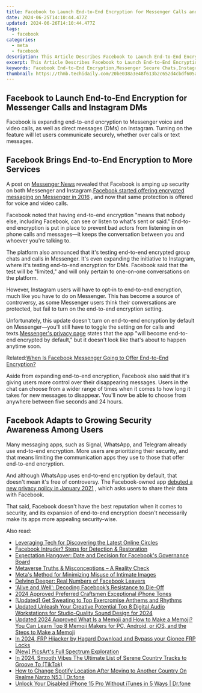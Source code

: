 ```yaml
---
title: Facebook to Launch End-to-End Encryption for Messenger Calls and Instagram DMs
date: 2024-06-25T14:10:44.477Z
updated: 2024-06-26T14:10:44.477Z
tags:
  - facebook
categories:
  - meta
  - facebook
description: This Article Describes Facebook to Launch End-to-End Encryption for Messenger Calls and Instagram DMs
excerpt: This Article Describes Facebook to Launch End-to-End Encryption for Messenger Calls and Instagram DMs
keywords: Facebook End-to-End Encryption,Messenger Secure Chats,Instagram Privacy Upgrade,WhatsApp End-to-End Support,Direct Messaging Security,Private Instagram Communication,Enhanced Facebook Encryption
thumbnail: https://thmb.techidaily.com/20be038a3e48f613b2c652d4cbdf605ae5da9fdcfecec9d6029a84b03a72309d.jpg
---
```


## Facebook to Launch End-to-End Encryption for Messenger Calls and Instagram DMs

 Facebook is expanding end-to-end encryption to Messenger voice and video calls, as well as direct messages (DMs) on Instagram. Turning on the feature will let users communicate securely, whether over calls or text messages.

## Facebook Brings End-to-End Encryption to More Services

 A post on [Messenger News](https://messengernews.fb.com/2021/08/13/messenger-updates-end-to-end-encrypted-chats-with-new-features/) revealed that Facebook is amping up security on both Messenger and Instagram.[Facebook started offering encrypted messaging on Messenger in 2016](https://www.makeuseof.com/tag/enjoy-secret-facebook-messenger-conversations/) , and now that same protection is offered for voice and video calls.

 Facebook noted that having end-to-end encryption "means that nobody else, including Facebook, can see or listen to what's sent or said." End-to-end encryption is put in place to prevent bad actors from listening in on phone calls and messages—it keeps the conversation between you and whoever you're talking to.

 The platform also announced that it's testing end-to-end encrypted group chats and calls in Messenger. It's even expanding the initiative to Instagram, where it's testing end-to-end encryption for DMs. Facebook said that the test will be "limited," and will only pertain to one-on-one conversations on the platform.

 However, Instagram users will have to opt-in to end-to-end encryption, much like you have to do on Messenger. This has become a source of controversy, as some Messenger users think their conversations are protected, but fail to turn on the end-to-end encryption setting.

 Unfortunately, this update doesn't turn on end-to-end encryption by default on Messenger—you'll still have to toggle the setting on for calls and texts.[Messenger's privacy page](https://www.messenger.com/privacy) states that the app "will become end-to-end encrypted by default," but it doesn't look like that's about to happen anytime soon.

 Related:[When Is Facebook Messenger Going to Offer End-to-End Encryption?](https://www.makeuseof.com/facebook-messenger-end-to-end-encryption/)

 Aside from expanding end-to-end encryption, Facebook also said that it's giving users more control over their disappearing messages. Users in the chat can choose from a wider range of times when it comes to how long it takes for new messages to disappear. You'll now be able to choose from anywhere between five seconds and 24 hours.

## Facebook Adapts to Growing Security Awareness Among Users

 Many messaging apps, such as Signal, WhatsApp, and Telegram already use end-to-end encryption. More users are prioritizing their security, and that means limiting the communication apps they use to those that offer end-to-end encryption.

 And although WhatsApp uses end-to-end encryption by default, that doesn't mean it's free of controversy. The Facebook-owned app [debuted a new privacy policy in January 2021](https://www.makeuseof.com/whatsapp-forces-share-data-with-facebook/) , which asks users to share their data with Facebook.

 That said, Facebook doesn't have the best reputation when it comes to security, and its expansion of end-to-end encryption doesn't necessarily make its apps more appealing security-wise.


<ins class="adsbygoogle"
     style="display:block"
     data-ad-format="autorelaxed"
     data-ad-client="ca-pub-7571918770474297"
     data-ad-slot="1223367746"></ins>



<ins class="adsbygoogle"
     style="display:block"
     data-ad-client="ca-pub-7571918770474297"
     data-ad-slot="8358498916"
     data-ad-format="auto"
     data-full-width-responsive="true"></ins>

<span class="atpl-alsoreadstyle">Also read:</span>
<div><ul>
<li><a href="https://facebook.techidaily.com/leveraging-tech-for-discovering-the-latest-online-circles/"><u>Leveraging Tech for Discovering the Latest Online Circles</u></a></li>
<li><a href="https://facebook.techidaily.com/facebook-intruder-steps-for-detection-and-restoration/"><u>Facebook Intruder? Steps for Detection & Restoration</u></a></li>
<li><a href="https://facebook.techidaily.com/1719151233047-expectation-hangover-date-and-decision-for-facebooks-governance-board/"><u>Expectation Hangover: Date and Decision for Facebook's Governance Board</u></a></li>
<li><a href="https://facebook.techidaily.com/metaverse-truths-and-misconceptions-a-reality-check/"><u>Metaverse Truths & Misconceptions – A Reality Check</u></a></li>
<li><a href="https://facebook.techidaily.com/metas-method-for-minimizing-misuse-of-intimate-images/"><u>Meta's Method for Minimizing Misuse of Intimate Images</u></a></li>
<li><a href="https://facebook.techidaily.com/delving-deeper-real-numbers-of-facebook-leavers/"><u>Delving Deeper: Real Numbers of Facebook Leavers</u></a></li>
<li><a href="https://facebook.techidaily.com/alive-and-well-decoding-facebooks-resistance-to-die-off/"><u>'Alive and Well': Decoding Facebook’s Resistance to Die-Off</u></a></li>
<li><a href="https://extra-skills.techidaily.com/2024-approved-preferred-craftsmen-exceptional-iphone-tones/"><u>2024 Approved  Preferred Craftsmen  Exceptional iPhone Tones</u></a></li>
<li><a href="https://some-knowledge.techidaily.com/updated-get-sweating-to-top-exercromise-anthems-and-rhythms/"><u>[Updated] Get Sweating to Top Exercromise Anthems and Rhythms</u></a></li>
<li><a href="https://voice-adjusting.techidaily.com/updated-unleash-your-creative-potential-top-8-digital-audio-workstations-for-studio-quality-sound-design-for-2024/"><u>Updated Unleash Your Creative Potential Top 8 Digital Audio Workstations for Studio-Quality Sound Design for 2024</u></a></li>
<li><a href="https://ai-video-editing.techidaily.com/updated-2024-approved-what-is-a-memoji-and-how-to-make-a-memoji-you-can-learn-top-8-memoji-makers-for-pc-android-or-ios-and-the-steps-to-make-a-memoji/"><u>Updated 2024 Approved What Is a Memoji and How to Make a Memoji? You Can Learn Top 8 Memoji Makers for PC, Android, or iOS, and the Steps to Make a Memoji</u></a></li>
<li><a href="https://android-frp.techidaily.com/in-2024-frp-hijacker-by-hagard-download-and-bypass-your-gionee-frp-locks-by-drfone-android/"><u>In 2024, FRP Hijacker by Hagard Download and Bypass your Gionee FRP Locks</u></a></li>
<li><a href="https://some-guidance.techidaily.com/new-picsarts-full-spectrum-exploration/"><u>[New] PicsArt's Full Spectrum Exploration</u></a></li>
<li><a href="https://tiktok-videos.techidaily.com/in-2024-smooth-vibes-the-ultimate-list-of-serene-country-tracks-to-groove-to-tiktok/"><u>In 2024, Smooth Vibes  The Ultimate List of Serene Country Tracks to Groove To (TikTok)</u></a></li>
<li><a href="https://fake-location.techidaily.com/how-to-change-spotify-location-after-moving-to-another-country-on-realme-narzo-n53-drfone-by-drfone-virtual-android/"><u>How to Change Spotify Location After Moving to Another Country On Realme Narzo N53 | Dr.fone</u></a></li>
<li><a href="https://iphone-unlock.techidaily.com/unlock-your-disabled-iphone-15-pro-without-itunes-in-5-ways-drfone-by-drfone-ios/"><u>Unlock Your Disabled iPhone 15 Pro Without iTunes in 5 Ways | Dr.fone</u></a></li>
</ul></div>
